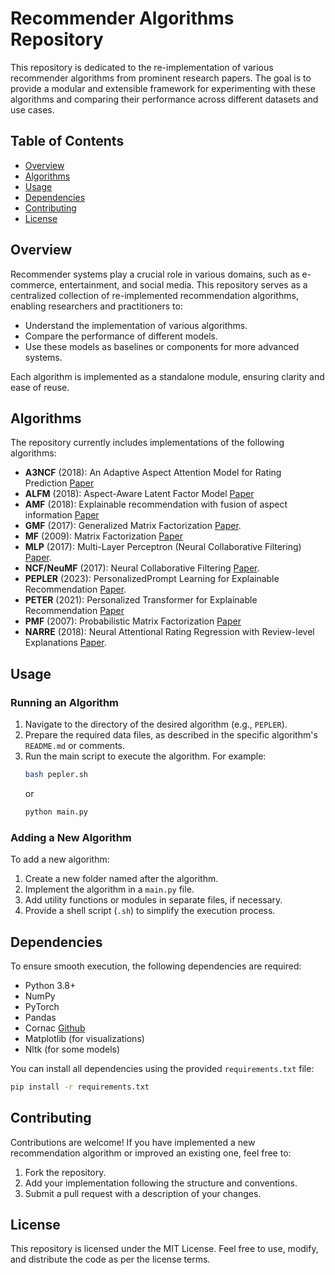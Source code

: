 # Recommender Algorithms Repository

This repository is dedicated to the re-implementation of various recommender algorithms from prominent research papers. The goal is to provide a modular and extensible framework for experimenting with these algorithms and comparing their performance across different datasets and use cases.

## Table of Contents
- [Overview](#overview)
- [Algorithms](#algorithms)
- [Usage](#usage)
- [Dependencies](#dependencies)
- [Contributing](#contributing)
- [License](#license)

## Overview

Recommender systems play a crucial role in various domains, such as e-commerce, entertainment, and social media. This repository serves as a centralized collection of re-implemented recommendation algorithms, enabling researchers and practitioners to:
- Understand the implementation of various algorithms.
- Compare the performance of different models.
- Use these models as baselines or components for more advanced systems.

Each algorithm is implemented as a standalone module, ensuring clarity and ease of reuse.

## Algorithms

The repository currently includes implementations of the following algorithms:

- **A3NCF** (2018): An Adaptive Aspect Attention Model for Rating Prediction [Paper](https://www.ijcai.org/proceedings/2018/0521.pdf)
- **ALFM** (2018): Aspect-Aware Latent Factor Model [Paper](https://dl.acm.org/doi/pdf/10.1145/3178876.3186145)
- **AMF** (2018): Explainable recommendation with fusion of aspect information [Paper](https://yneversky.github.io/Papers/Hou2019_Article_ExplainableRecommendationWithF.pdf)
- **GMF** (2017): Generalized Matrix Factorization [Paper](https://arxiv.org/pdf/1708.05031).
- **MF** (2009): Matrix Factorization [Paper](https://www.cs.columbia.edu/~blei/fogm/2023F/readings/KorenBellVolinsky2009.pdf)
- **MLP** (2017): Multi-Layer Perceptron (Neural Collaborative Filtering) [Paper](https://arxiv.org/pdf/1708.05031).
- **NCF/NeuMF** (2017): Neural Collaborative Filtering [Paper](https://arxiv.org/pdf/1708.05031).
- **PEPLER** (2023): PersonalizedPrompt Learning for Explainable Recommendation [Paper](https://dl.acm.org/doi/pdf/10.1145/3580488).
- **PETER** (2021): Personalized Transformer for Explainable Recommendation [Paper](https://arxiv.org/pdf/2105.11601)
- **PMF** (2007): Probabilistic Matrix Factorization [Paper](https://proceedings.neurips.cc/paper_files/paper/2007/file/d7322ed717dedf1eb4e6e52a37ea7bcd-Paper.pdf)
- **NARRE** (2018): Neural Attentional Rating Regression with Review-level Explanations [Paper](http://www.thuir.cn/group/~YQLiu/publications/WWW2018_CC.pdf).

## Usage

### Running an Algorithm

1. Navigate to the directory of the desired algorithm (e.g., `PEPLER`).
2. Prepare the required data files, as described in the specific algorithm's `README.md` or comments.
3. Run the main script to execute the algorithm. For example:
   ```bash
   bash pepler.sh
   ```
   or
   ```python
   python main.py
   ```

### Adding a New Algorithm

To add a new algorithm:
1. Create a new folder named after the algorithm.
2. Implement the algorithm in a `main.py` file.
3. Add utility functions or modules in separate files, if necessary.
4. Provide a shell script (`.sh`) to simplify the execution process.

## Dependencies

To ensure smooth execution, the following dependencies are required:
- Python 3.8+
- NumPy
- PyTorch
- Pandas
- Cornac [Github](https://github.com/PreferredAI/cornac)
- Matplotlib (for visualizations)
- Nltk (for some models)

You can install all dependencies using the provided `requirements.txt` file:
```bash
pip install -r requirements.txt
```

## Contributing

Contributions are welcome! If you have implemented a new recommendation algorithm or improved an existing one, feel free to:
1. Fork the repository.
2. Add your implementation following the structure and conventions.
3. Submit a pull request with a description of your changes.

## License

This repository is licensed under the MIT License. Feel free to use, modify, and distribute the code as per the license terms.
